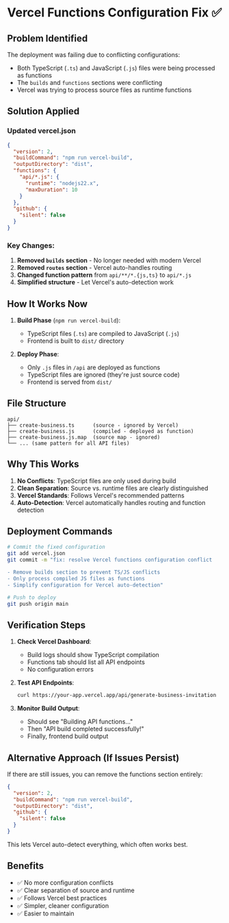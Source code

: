 # Vercel Functions Configuration Fix ✅

## Problem Identified
The deployment was failing due to conflicting configurations:
- Both TypeScript (`.ts`) and JavaScript (`.js`) files were being processed as functions
- The `builds` and `functions` sections were conflicting
- Vercel was trying to process source files as runtime functions

## Solution Applied

### Updated vercel.json
```json
{
  "version": 2,
  "buildCommand": "npm run vercel-build",
  "outputDirectory": "dist",
  "functions": {
    "api/*.js": {
      "runtime": "nodejs22.x",
      "maxDuration": 10
    }
  },
  "github": {
    "silent": false
  }
}
```

### Key Changes:
1. **Removed `builds` section** - No longer needed with modern Vercel
2. **Removed `routes` section** - Vercel auto-handles routing
3. **Changed function pattern** from `api/**/*.{js,ts}` to `api/*.js`
4. **Simplified structure** - Let Vercel's auto-detection work

## How It Works Now

1. **Build Phase** (`npm run vercel-build`):
   - TypeScript files (`.ts`) are compiled to JavaScript (`.js`)
   - Frontend is built to `dist/` directory

2. **Deploy Phase**:
   - Only `.js` files in `/api` are deployed as functions
   - TypeScript files are ignored (they're just source code)
   - Frontend is served from `dist/`

## File Structure
```
api/
├── create-business.ts      (source - ignored by Vercel)
├── create-business.js      (compiled - deployed as function)
├── create-business.js.map  (source map - ignored)
└── ... (same pattern for all API files)
```

## Why This Works

1. **No Conflicts**: TypeScript files are only used during build
2. **Clean Separation**: Source vs. runtime files are clearly distinguished
3. **Vercel Standards**: Follows Vercel's recommended patterns
4. **Auto-Detection**: Vercel automatically handles routing and function detection

## Deployment Commands

```bash
# Commit the fixed configuration
git add vercel.json
git commit -m "fix: resolve Vercel functions configuration conflict

- Remove builds section to prevent TS/JS conflicts
- Only process compiled JS files as functions
- Simplify configuration for Vercel auto-detection"

# Push to deploy
git push origin main
```

## Verification Steps

1. **Check Vercel Dashboard**:
   - Build logs should show TypeScript compilation
   - Functions tab should list all API endpoints
   - No configuration errors

2. **Test API Endpoints**:
   ```bash
   curl https://your-app.vercel.app/api/generate-business-invitation
   ```

3. **Monitor Build Output**:
   - Should see "Building API functions..."
   - Then "API build completed successfully!"
   - Finally, frontend build output

## Alternative Approach (If Issues Persist)

If there are still issues, you can remove the functions section entirely:

```json
{
  "version": 2,
  "buildCommand": "npm run vercel-build",
  "outputDirectory": "dist",
  "github": {
    "silent": false
  }
}
```

This lets Vercel auto-detect everything, which often works best.

## Benefits

- ✅ No more configuration conflicts
- ✅ Clear separation of source and runtime
- ✅ Follows Vercel best practices
- ✅ Simpler, cleaner configuration
- ✅ Easier to maintain